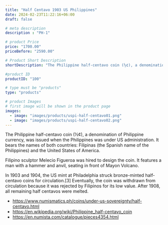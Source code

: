 ```yaml
---
title: "Half Centavo 1903 US Philippines"
date: 2024-02-23T11:22:16+06:00
draft: false

# meta description
description : "PH-1"

# product Price
price: "1700.00"
priceBefore: "2590.00"

# Product Short Description
shortDescription: "The Philippine half-centavo coin (½¢), a denomination of Philippine currency, was issued when the Philippines was under US administration."

#product ID
productID: "100"

# type must be "products"
type: "products"

# product Images
# first image will be shown in the product page
images:
  - image: "images/products/uspi-half-centavo01.png"
  - image: "images/products/uspi-half-centavo02.png"
---
```


The Philippine half-centavo coin (½¢), a denomination of Philippine currency, was issued when the Philippines was under US administration. It bears the names of both countries: Filipinas (the Spanish name of the Philippines) and the United States of America.

Filipino sculptor Melecio Figueroa was hired to design the coin. It features a man with a hammer and anvil, seating in front of Mayon Volcano.

In 1903 and 1904, the US mint at Philadelphia struck bronze-minted half-centavo coins for circulation.[3] Eventually, the coin was withdrawn from circulation because it was rejected by Filipinos for its low value. After 1908, all remaining half centavos were melted.

- https://www.numismatics.ph/coins/under-us-sovereignty/half-centavo.html
- https://en.wikipedia.org/wiki/Philippine_half-centavo_coin
- https://en.numista.com/catalogue/pieces4354.html
